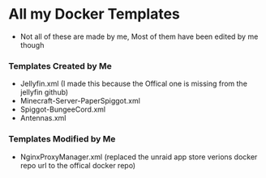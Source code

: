 # All my Docker Templates
- Not all of these are made by me, Most of them have been edited by me though

### Templates Created by Me
- Jellyfin.xml (I made this because the Offical one is missing from the jellyfin github)
- Minecraft-Server-PaperSpiggot.xml
- Spiggot-BungeeCord.xml
- Antennas.xml

### Templates Modified by Me
- NginxProxyManager.xml	(replaced the unraid app store verions docker repo url to the offical docker repo)
